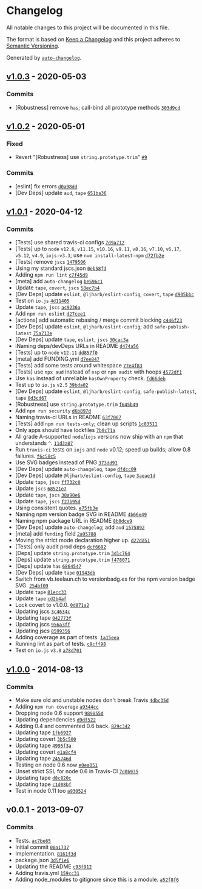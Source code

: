 # Changelog

All notable changes to this project will be documented in this file.

The format is based on [Keep a Changelog](https://keepachangelog.com/en/1.0.0/)
and this project adheres to [Semantic Versioning](https://semver.org/spec/v2.0.0.html).

Generated by [`auto-changelog`](https://github.com/CookPete/auto-changelog).

## [v1.0.3](https://github.com/ljharb/listify/compare/v1.0.2...v1.0.3) - 2020-05-03

### Commits

- [Robustness] remove `has`; call-bind all prototype methods [`303d9cd`](https://github.com/ljharb/listify/commit/303d9cdb74b5ec989a40537b86fed51a7e1f8046)

## [v1.0.2](https://github.com/ljharb/listify/compare/v1.0.1...v1.0.2) - 2020-05-01

### Fixed

- Revert "[Robustness] use `string.prototype.trim`" [`#9`](https://github.com/ljharb/listify/issues/9)

### Commits

- [eslint] fix errors [`d0a98dd`](https://github.com/ljharb/listify/commit/d0a98dde40cac76992340f7532f0a10039f48d03)
- [Dev Deps] update `aud`, `tape` [`651ba36`](https://github.com/ljharb/listify/commit/651ba36a939c287ef1e9d7519979fac4b03dd6fd)

## [v1.0.1](https://github.com/ljharb/listify/compare/v1.0.0...v1.0.1) - 2020-04-12

### Commits

- [Tests] use shared travis-ci configs [`7d9a712`](https://github.com/ljharb/listify/commit/7d9a7124620fde07811f9e42c5595fdc1cd5fae0)
- [Tests] up to `node` `v12.6`, `v11.15`, `v10.16`, `v9.11`, `v8.16`, `v7.10`, `v6.17`, `v5.12`, `v4.9`, `iojs-v3.3`; use `nvm install-latest-npm` [`d72fb2e`](https://github.com/ljharb/listify/commit/d72fb2eb6ba689f457c9218ad34834d80ec5797a)
- [Tests] remove `jscs` [`1479506`](https://github.com/ljharb/listify/commit/147950636f3e53f0ae134914049c6951d493ebb7)
- Using my standard jscs.json [`0eb58fd`](https://github.com/ljharb/listify/commit/0eb58fdf457f889293d602d8792232956733f71b)
- Adding `npm run lint` [`c7f45d9`](https://github.com/ljharb/listify/commit/c7f45d96bc0bfab3eea713b97c24346535c6933e)
- [meta] add `auto-changelog` [`be596c1`](https://github.com/ljharb/listify/commit/be596c172f88a831067142013f6eef8c75565a81)
- Update `tape`, `covert`, `jscs` [`58ec7b4`](https://github.com/ljharb/listify/commit/58ec7b4e714c9a0e7e749a3ee6f7d8fd17fc31a8)
- [Dev Deps] update `eslint`, `@ljharb/eslint-config`, `covert`, `tape` [`d905bbc`](https://github.com/ljharb/listify/commit/d905bbcb17ef04578c0c4356fb0d0d72e2e755ac)
- Test on `io.js` [`4d11405`](https://github.com/ljharb/listify/commit/4d11405fb627e149acd5ee4ad271ec87a5a875e7)
- Update `tape`, `jscs` [`ac9236a`](https://github.com/ljharb/listify/commit/ac9236aec2de8461465f1c438a0519448881d7ff)
- Add `npm run eslint` [`d27cee1`](https://github.com/ljharb/listify/commit/d27cee19f774426004b60c8285e48ce36e8669ae)
- [actions] add automatic rebasing / merge commit blocking [`c446f23`](https://github.com/ljharb/listify/commit/c446f23c307b843c18818bba7bb10a671bef577a)
- [Dev Deps] update `eslint`, `@ljharb/eslint-config`; add `safe-publish-latest` [`75a713e`](https://github.com/ljharb/listify/commit/75a713e7a0a9b4c4ba9cf779f03453bbe461c6a6)
- [Dev Deps] update `tape`, `eslint`, `jscs` [`30cac3a`](https://github.com/ljharb/listify/commit/30cac3a7a1e5f28aaa2c40ab02f00a8e18784c58)
- iNaming deps/devDeps URLs in README [`d474a56`](https://github.com/ljharb/listify/commit/d474a56ff8f4daa978c6e4d05c0922d8bc01c462)
- [Tests] up to `node` `v12.11` [`dd857f0`](https://github.com/ljharb/listify/commit/dd857f0a24c4254479c93e3524d2dc4ea6b49614)
- [meta] add FUNDING.yml [`d7ee847`](https://github.com/ljharb/listify/commit/d7ee847d6e3e24c1c1132e2718dd0f7253fb0cd3)
- [Tests] add some tests around whitespace [`77e4f83`](https://github.com/ljharb/listify/commit/77e4f83d1b598016d129f0963c31b116536c5d3b)
- [Tests] use `npx aud` instead of `nsp` or `npm audit` with hoops [`4572df1`](https://github.com/ljharb/listify/commit/4572df1059c6eaea696dbe447ccd0f694a83b98a)
- Use `has` instead of unreliable `hasOwnProperty` check. [`fd66deb`](https://github.com/ljharb/listify/commit/fd66deb6104a1b164d1f4f2f194039bdf53a5f91)
- Test up to `io.js` `v2.5` [`39bda02`](https://github.com/ljharb/listify/commit/39bda02037a617a5c853b747607e6b578b955eb1)
- [Dev Deps] update `eslint`, `@ljharb/eslint-config`, `safe-publish-latest`, `tape` [`0d3cd67`](https://github.com/ljharb/listify/commit/0d3cd678519bd619230959776c3383ca1520cb6c)
- [Robustness] use `string.prototype.trim` [`f645b49`](https://github.com/ljharb/listify/commit/f645b490bb5e223c567acf102fb9ae87f2b5e6c6)
- Add `npm run security` [`d6b897d`](https://github.com/ljharb/listify/commit/d6b897d9af459fe3ac7d29e1d30e054151f2ab1f)
- Naming travis-ci URLs in README [`63f7007`](https://github.com/ljharb/listify/commit/63f700747a7e06aebf53d0c92aaa8bf7a7dade17)
- [Tests] add `npm run tests-only`; clean up scripts [`1c83511`](https://github.com/ljharb/listify/commit/1c83511b15c8ec9f7077b94a767c90e96fc68e35)
- Only apps should have lockfiles [`7b0c71a`](https://github.com/ljharb/listify/commit/7b0c71a2f67cbd3d5c0582b9cb046bd0e9986c62)
- All grade A-supported `node`/`iojs` versions now ship with an `npm` that understands `^`. [`11d3a87`](https://github.com/ljharb/listify/commit/11d3a87df151d2bdbd21dcbc9fe709b0f1ab6428)
- Run `travis-ci` tests on `iojs` and `node` v0.12; speed up builds; allow 0.8 failures. [`f6c58c5`](https://github.com/ljharb/listify/commit/f6c58c5a479e56e5417ad1c673c642c563eb5f9d)
- Use SVG badges instead of PNG [`373dd91`](https://github.com/ljharb/listify/commit/373dd911a493d6be83da93bbd7fb125513cb40f9)
- [Dev Deps] update `auto-changelog`, `tape` [`dfdcc09`](https://github.com/ljharb/listify/commit/dfdcc09fe0bf431cee2f1396ed61779b30f0c3d4)
- [Dev Deps] update `@ljharb/eslint-config`, `tape` [`3aeae1d`](https://github.com/ljharb/listify/commit/3aeae1d20cf5f2ba861471dd4582cd040a513e98)
- Update `tape`, `jscs` [`ff732c0`](https://github.com/ljharb/listify/commit/ff732c00ecfe2d46d565801a0d204c33d9b41747)
- Update `jscs` [`68521e7`](https://github.com/ljharb/listify/commit/68521e7a571825b89aa72b56f070eda671ca1844)
- Update `tape`, `jscs` [`38a90e6`](https://github.com/ljharb/listify/commit/38a90e690d0f8789dd4f4004956c87b6cc3c657c)
- Update `tape`, `jscs` [`f27b95d`](https://github.com/ljharb/listify/commit/f27b95d98819ff9a3bc18598adf92a32f891fb29)
- Using consistent quotes. [`e75fb3e`](https://github.com/ljharb/listify/commit/e75fb3ec606bb9d2975905a0e6dacc63cd8a0916)
- Naming npm version badge SVG in README [`4b66e49`](https://github.com/ljharb/listify/commit/4b66e493ec68d7be3a2e639ca19952ef214621c0)
- Naming npm package URL in README [`8b0dce9`](https://github.com/ljharb/listify/commit/8b0dce9211a8d69bf476be72e8436920ba3cc1ae)
- [Dev Deps] update `auto-changelog`; add `aud` [`1575892`](https://github.com/ljharb/listify/commit/1575892db5b5bd4374db1ba3f5fa43abc6928ede)
- [meta] add `funding` field [`2a95788`](https://github.com/ljharb/listify/commit/2a95788922e094d51a79417c82df9c170de1b255)
- Moving the strict mode declaration higher up. [`d27dd51`](https://github.com/ljharb/listify/commit/d27dd514ccf68a7c886643b27875bdc6653122ff)
- [Tests] only audit prod deps [`dcf6692`](https://github.com/ljharb/listify/commit/dcf6692494e48a8c0242793e1e92a06da1e3ad69)
- [Deps] update `string.prototype.trim` [`3d1c764`](https://github.com/ljharb/listify/commit/3d1c7645b283adf02be911208579fee413df5b4f)
- [Deps] update `string.prototype.trim` [`f478071`](https://github.com/ljharb/listify/commit/f4780715b4f55473459f4b90b2cf320441fe7d58)
- [Deps] update `has` [`6864547`](https://github.com/ljharb/listify/commit/68645472567c49deca895e1a0e9459039654450c)
- [Dev Deps] update `tape` [`01943db`](https://github.com/ljharb/listify/commit/01943db4fcfe1dfe0f6cfe020505789a1454f383)
- Switch from vb.teelaun.ch to versionbadg.es for the npm version badge SVG. [`254bf09`](https://github.com/ljharb/listify/commit/254bf09e925b48bd08b4cd5f353da862862484a6)
- Update `tape` [`81ecc33`](https://github.com/ljharb/listify/commit/81ecc33ba5c10c561a3aa250facab81e18199e30)
- Update `tape` [`cd2b4af`](https://github.com/ljharb/listify/commit/cd2b4af48023dbca3cbcca0ab84ec02d487769f8)
- Lock covert to v1.0.0. [`0d871a2`](https://github.com/ljharb/listify/commit/0d871a23a3366d0bd53d30dc78700ef659a74ef7)
- Updating jscs [`3c4634c`](https://github.com/ljharb/listify/commit/3c4634c215f0bcaa2d69d6c07bb165cc4326ccda)
- Updating tape [`042773f`](https://github.com/ljharb/listify/commit/042773ffffb0f4d6b8afe7e3db026ddb91e7a4c5)
- Updating jscs [`956a3ff`](https://github.com/ljharb/listify/commit/956a3ffe54d5f70e4cece1fae2509e5825287ae6)
- Updating jscs [`8599356`](https://github.com/ljharb/listify/commit/85993569c0a94f160d6164653fea0e2f7c8e7306)
- Adding coverage as part of tests. [`1a15eea`](https://github.com/ljharb/listify/commit/1a15eea208af3b6adefb7c410569b7eacd3d27e3)
- Running lint as part of tests. [`c9cff98`](https://github.com/ljharb/listify/commit/c9cff987c3a99030fa5da0d0f106d79d2e21982c)
- Test on `io.js` `v3.0` [`a78d701`](https://github.com/ljharb/listify/commit/a78d70161978df5cbeb3ce467481f8994b9a0a1b)

## [v1.0.0](https://github.com/ljharb/listify/compare/v0.0.1...v1.0.0) - 2014-08-13

### Commits

- Make sure old and unstable nodes don't break Travis [`4dbc35d`](https://github.com/ljharb/listify/commit/4dbc35d8d6d4120c30f1206cd6ec582bc3f68482)
- Adding `npm run coverage` [`a9344cc`](https://github.com/ljharb/listify/commit/a9344cc394d9eacaf1f6f488881362efaa97a337)
- Dropping node 0.6 support [`989855d`](https://github.com/ljharb/listify/commit/989855df99842fea2b826a51c3496bc4aaa6bf15)
- Updating dependencies [`d9df522`](https://github.com/ljharb/listify/commit/d9df5225998f19e54c8f68f3d1a17e3451982208)
- Adding 0.4 and commented 0.6 back. [`829c342`](https://github.com/ljharb/listify/commit/829c3428f5f46ca15806d12bcdd1c9a921c830ed)
- Updating tape [`1fb6927`](https://github.com/ljharb/listify/commit/1fb6927899aa266f71c2e57d636e243d34859741)
- Updating covert [`3b5c500`](https://github.com/ljharb/listify/commit/3b5c5002b0c2e6b0ff807426982ac2a558ecfd6e)
- Updating tape [`4995f3a`](https://github.com/ljharb/listify/commit/4995f3a0d545e219d4bf4d2c256084c6acd4ff36)
- Updating covert [`e1a8cf4`](https://github.com/ljharb/listify/commit/e1a8cf419a23ba9527cd709dc35caa44e7c53518)
- Updating tape [`245746d`](https://github.com/ljharb/listify/commit/245746dd752c6eb6060fdbab6ad778465126191b)
- Testing on node 0.6 now [`e0ea051`](https://github.com/ljharb/listify/commit/e0ea051f9ae7a3b728623de167b3fbb4426a37db)
- Unset strict SSL for node 0.6 in Travis-CI [`7d0b935`](https://github.com/ljharb/listify/commit/7d0b93536483695b2f96c33f6c3e10dadaa1a55b)
- Updating tape [`d8c820c`](https://github.com/ljharb/listify/commit/d8c820c83139f61c692708e746658e15f85c7013)
- Updating tape [`c1d08bf`](https://github.com/ljharb/listify/commit/c1d08bf4bffeb7cb8aa309c6eea4e79160a784b7)
- Test in node 0.11 too [`a930524`](https://github.com/ljharb/listify/commit/a930524212e2f2cc4642fedb6037eba9cf373220)

## v0.0.1 - 2013-09-07

### Commits

- Tests. [`ac7be65`](https://github.com/ljharb/listify/commit/ac7be65767ddca7683f1ccebef2d0eef3a6c664b)
- Initial commit [`00a1737`](https://github.com/ljharb/listify/commit/00a17378144f260a3b018c1b9d3b56dc025e882b)
- Implementation. [`8161f3d`](https://github.com/ljharb/listify/commit/8161f3ded61d78899993296019970b382a760976)
- package.json [`3d5f1e6`](https://github.com/ljharb/listify/commit/3d5f1e6598d64447f562363de47a51736d6c6bdd)
- Updating the README [`c93f912`](https://github.com/ljharb/listify/commit/c93f91261cb7c1a22e7e7278778c7178485bbb5d)
- Adding travis.yml [`159cc31`](https://github.com/ljharb/listify/commit/159cc3186c317d3393bb3dd05f745e921f1e9d56)
- Adding node_modules to gitignore since this is a module. [`a52f8f6`](https://github.com/ljharb/listify/commit/a52f8f649da25423421fcbd8fec1c8ff23978b8c)
